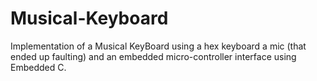 # Musical-Keyboard
Implementation of a Musical KeyBoard using a hex keyboard a mic (that ended up faulting) and an embedded micro-controller interface using Embedded C.
